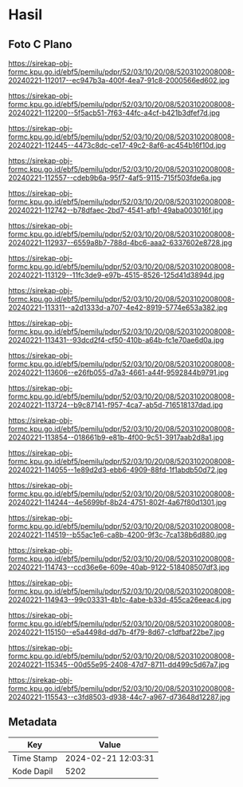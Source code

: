 # Hasil

## Foto C Plano

https://sirekap-obj-formc.kpu.go.id/ebf5/pemilu/pdpr/52/03/10/20/08/5203102008008-20240221-112017--ec947b3a-400f-4ea7-91c8-2000566ed602.jpg

https://sirekap-obj-formc.kpu.go.id/ebf5/pemilu/pdpr/52/03/10/20/08/5203102008008-20240221-112200--5f5acb51-7f63-44fc-a4cf-b421b3dfef7d.jpg

https://sirekap-obj-formc.kpu.go.id/ebf5/pemilu/pdpr/52/03/10/20/08/5203102008008-20240221-112445--4473c8dc-ce17-49c2-8af6-ac454b16f10d.jpg

https://sirekap-obj-formc.kpu.go.id/ebf5/pemilu/pdpr/52/03/10/20/08/5203102008008-20240221-112557--cdeb9b6a-95f7-4af5-9115-715f503fde6a.jpg

https://sirekap-obj-formc.kpu.go.id/ebf5/pemilu/pdpr/52/03/10/20/08/5203102008008-20240221-112742--b78dfaec-2bd7-4541-afb1-49aba003016f.jpg

https://sirekap-obj-formc.kpu.go.id/ebf5/pemilu/pdpr/52/03/10/20/08/5203102008008-20240221-112937--6559a8b7-788d-4bc6-aaa2-6337602e8728.jpg

https://sirekap-obj-formc.kpu.go.id/ebf5/pemilu/pdpr/52/03/10/20/08/5203102008008-20240221-113129--11fc3de9-e97b-4515-8526-125d41d3894d.jpg

https://sirekap-obj-formc.kpu.go.id/ebf5/pemilu/pdpr/52/03/10/20/08/5203102008008-20240221-113311--a2d1333d-a707-4e42-8919-5774e653a382.jpg

https://sirekap-obj-formc.kpu.go.id/ebf5/pemilu/pdpr/52/03/10/20/08/5203102008008-20240221-113431--93dcd2f4-cf50-410b-a64b-fc1e70ae6d0a.jpg

https://sirekap-obj-formc.kpu.go.id/ebf5/pemilu/pdpr/52/03/10/20/08/5203102008008-20240221-113606--e26fb055-d7a3-4661-a44f-9592844b9791.jpg

https://sirekap-obj-formc.kpu.go.id/ebf5/pemilu/pdpr/52/03/10/20/08/5203102008008-20240221-113724--b9c87141-f957-4ca7-ab5d-716518137dad.jpg

https://sirekap-obj-formc.kpu.go.id/ebf5/pemilu/pdpr/52/03/10/20/08/5203102008008-20240221-113854--018661b9-e81b-4f00-9c51-3917aab2d8a1.jpg

https://sirekap-obj-formc.kpu.go.id/ebf5/pemilu/pdpr/52/03/10/20/08/5203102008008-20240221-114055--1e89d2d3-ebb6-4909-88fd-1f1abdb50d72.jpg

https://sirekap-obj-formc.kpu.go.id/ebf5/pemilu/pdpr/52/03/10/20/08/5203102008008-20240221-114244--4e5699bf-8b24-4751-802f-4a67f80d1301.jpg

https://sirekap-obj-formc.kpu.go.id/ebf5/pemilu/pdpr/52/03/10/20/08/5203102008008-20240221-114519--b55ac1e6-ca8b-4200-9f3c-7ca138b6d880.jpg

https://sirekap-obj-formc.kpu.go.id/ebf5/pemilu/pdpr/52/03/10/20/08/5203102008008-20240221-114743--ccd36e6e-609e-40ab-9122-518408507df3.jpg

https://sirekap-obj-formc.kpu.go.id/ebf5/pemilu/pdpr/52/03/10/20/08/5203102008008-20240221-114943--99c03331-4b1c-4abe-b33d-455ca26eeac4.jpg

https://sirekap-obj-formc.kpu.go.id/ebf5/pemilu/pdpr/52/03/10/20/08/5203102008008-20240221-115150--e5a4498d-dd7b-4f79-8d67-c1dfbaf22be7.jpg

https://sirekap-obj-formc.kpu.go.id/ebf5/pemilu/pdpr/52/03/10/20/08/5203102008008-20240221-115345--00d55e95-2408-47d7-8711-dd499c5d67a7.jpg

https://sirekap-obj-formc.kpu.go.id/ebf5/pemilu/pdpr/52/03/10/20/08/5203102008008-20240221-115543--c3fd8503-d938-44c7-a967-d73648d12287.jpg


## Metadata

| Key        | Value               |
| ---------- | ------------------- |
| Time Stamp | 2024-02-21 12:03:31 |
| Kode Dapil | 5202                |



